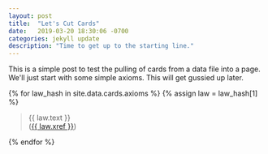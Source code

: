 ```yaml
---
layout: post
title:  "Let's Cut Cards"
date:   2019-03-20 18:30:06 -0700
categories: jekyll update
description: "Time to get up to the starting line."
---
```


This is a simple post to test the pulling of cards from a data file into a page.
We'll just start with some simple axioms. This will get gussied up later.

{% for law_hash in site.data.cards.axioms %}
{% assign law = law_hash[1] %}
<blockquote>
{{ law.text }}
<br>
(<a href="{{ law.xref }}">{{ law.xref }}</a>)
</blockquote>
{% endfor %}